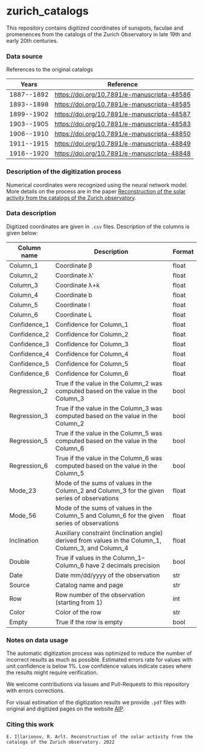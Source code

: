 # zurich_catalogs

This repository contains digitized coordinates of sunspots, faculae and promenences from the catalogs of the Zurich Observatory in late 19th and early 20th centuries.

### Data source

References to the original catalogs

| Years   |      Reference  |
|----------|----------|
|1887--1892 | https://doi.org/10.7891/e-manuscripta-48586 |
|1893--1898 | https://doi.org/10.7891/e-manuscripta-48585 |
|1899--1902 | https://doi.org/10.7891/e-manuscripta-48587 |
|1903--1905 | https://doi.org/10.7891/e-manuscripta-48583 |
|1906--1910 | https://doi.org/10.7891/e-manuscripta-48850 |
|1911--1915 | https://doi.org/10.7891/e-manuscripta-48849 |
|1916--1920 | https://doi.org/10.7891/e-manuscripta-48848 |

### Description of the digitization process

Numerical coordinates were recognized using the neural network model. More details on the process are in the paper [Reconstruction of the solar activity from the catalogs of the Zurich observatory]().

### Data description

Digitized coordinates are given in ```.csv``` files. Description of the columns is given below:

| Column name   |      Description      |  Format |
|----------|----------|------|
| Column_1 |  Coordinate β | float |
| Column_2 |  Coordinate λ' | float |
| Column_3 |  Coordinate λ+k | float |
| Column_4 |  Coordinate b | float |
| Column_5 |  Coordinate l | float |
| Column_6 |  Coordinate L | float |
| Confidence_1 |  Confidence for Column_1 | float |
| Confidence_2 |  Confidence for Column_2 | float |
| Confidence_3 |  Confidence for Column_3 | float |
| Confidence_4 |  Confidence for Column_4 | float |
| Confidence_5 |  Confidence for Column_5 | float |
| Confidence_6 |  Confidence for Column_6 | float |
| Regression_2 |  True if the value in the Column_2 was computed based on the value in the Column_3 | bool |
| Regression_3 |  True if the value in the Column_3 was computed based on the value in the Column_2 | bool |
| Regression_5 |  True if the value in the Column_5 was computed based on the value in the Column_6 | bool |
| Regression_6 |  True if the value in the Column_6 was computed based on the value in the Column_5 | bool |
| Mode_23 |  Mode of the sums of values in the Column_2 and Column_3 for the given series of observations  | float |
| Mode_56 |  Mode of the sums of values in the Column_5 and Column_6 for the given series of observations | float |
| Inclination |  Auxiliary constraint (inclination angle) derived from values in the Column_1, Column_3, and Column_4  | float |
| Double |  True if values in the  Column_1–Column_6 have 2 decimals precision | bool |
| Date |  Date mm/dd/yyyy of the observation | str |
| Source |  Catalog name and page | str |
| Row |  Row number of the observation (starting from 1) | int |
| Color |  Color of the row | str |
| Empty |  True if the row is empty | bool |

### Notes on data usage

The automatic digitization process was optimized to reduce the number of incorrect results as much as possible. Estimated errors rate for values with unit confidence is below 1%. Low confidence values indicate cases where the results might require verification.

We welcome contributions via Issues and Pull-Requests to this repository with errors corrections.

For visual estimation of the digitization results we provide ```.pdf``` files with original and digitized pages on the website [AIP]().

### Citing this work
```
E. Illarionov, R. Arlt. Reconstruction of the solar activity from the catalogs of the Zurich observatory. 2022
```
